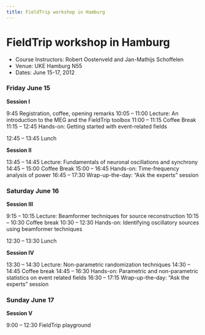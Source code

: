 ```yaml
---
title: FieldTrip workshop in Hamburg
---
```


# FieldTrip workshop in Hamburg

-   Course Instructors:  Robert Oostenveld and Jan-Mathijs Schoffelen
-   Venue: UKE Hamburg N55
-   Dates: June 15-17, 2012

### Friday June 15

**Session I**

9:45            Registration, coffee, opening remarks
10:05 – 11:00    Lecture: An introduction to the MEG and the FieldTrip toolbox
11:00 – 11:15    Coffee Break
11:15 – 12:45    Hands-on: Getting started with event-related fields

12:45 – 13:45    Lunch

**Session II**

13:45 – 14:45    Lecture: Fundamentals of neuronal oscillations and  synchrony
14:45 – 15:00   Coffee Break
15:00 – 16:45    Hands-on: Time-frequency analysis of power
16:45 – 17:30    Wrap-up-the-day: “Ask the experts” session

### Saturday June 16

**Session III**

9:15 – 10:15    Lecture: Beamformer techniques for source reconstruction
10:15 – 10:30    Coffee break
10:30 – 12:30    Hands-on: Identifying oscillatory sources using beamformer techniques

12:30 – 13:30    Lunch

**Session IV**

13:30 – 14:30    Lecture: Non-parametric randomization techniques
14:30 – 14:45    Coffee break
14:45 – 16:30    Hands-on: Parametric and non-parametric statistics on event related fields
16:30 – 17:15    Wrap-up-the-day: “Ask the experts” session

### Sunday June 17

**Session V**

9:00 – 12:30    FieldTrip playground
